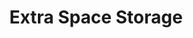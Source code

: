 ---
title: "Extra Space Storage"
url: /cockeysville/extra-space-storage-beaver-court/
shop: storage rental
---